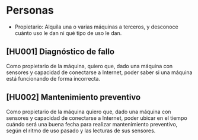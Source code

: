 # Personas

* Propietario: Alquila una o varias máquinas a terceros, y desconoce cuánto uso le dan ni qué tipo de uso le dan.

## [HU001] Diagnóstico de fallo

Como propietario de la máquina, quiero que, dado una máquina con sensores y capacidad de conectarse a Internet,
poder saber si una máquina está funcionando de forma incorrecta.

## [HU002] Mantenimiento preventivo

Como propietario de la máquina quiero que, dado una máquina con sensores y capacidad de conectarse a Internet,
poder ubicar en el tiempo cuándo será una buena fecha para realizar mantenimiento preventivo, según el ritmo
de uso pasado y las lecturas de sus sensores.
